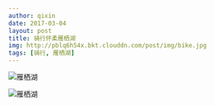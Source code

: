 ```yaml
---
author: qixin
date: 2017-03-04
layout: post
title: 骑行怀柔雁栖湖
img: http://pblq6h54x.bkt.clouddn.com/post/img/bike.jpg
tags: [骑行, 雁栖湖]
---
```


![雁栖湖](http://pblq6h54x.bkt.clouddn.com/post/img/yanqihu011.jpg "雁栖湖")

![雁栖湖](http://pblq6h54x.bkt.clouddn.com/post/img/yanqihu021.jpg "雁栖湖")

